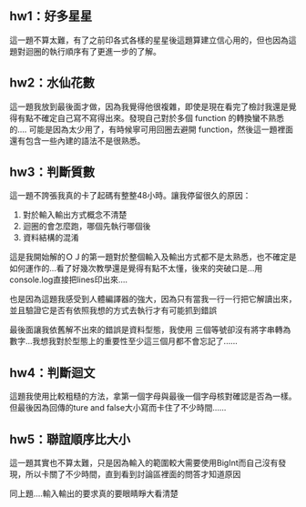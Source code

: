 ## hw1：好多星星

這一題不算太難，有了之前印各式各樣的星星後這題算建立信心用的，但也因為這題對迴圈的執行順序有了更進一步的了解。

## hw2：水仙花數

這一題我放到最後面才做，因為我覺得他很複雜，即使是現在看完了檢討我還是覺得有點不確定自己寫不寫得出來。發現自己對於多個 function 的轉換蠻不熟悉的.... 可能是因為太少用了，有時候寧可用回圈去避開 function，然後這一題裡面還有包含一些內建的語法不是很熟悉。

## hw3：判斷質數

這一題不誇張我真的卡了起碼有整整48小時。讓我停留很久的原因：

1. 對於輸入輸出方式概念不清楚
2. 迴圈的會怎麼跑，哪個先執行哪個後
3. 資料結構的混淆

這是我開始解的ＯＪ的第一題對於整個輸入及輸出方式都不是太熟悉，也不確定是如何運作的...看了好幾次教學還是覺得有點不太懂，後來的突破口是...用console.log直接把lines印出來....

也是因為這題我感受到人體編譯器的強大，因為只有當我一行一行把它解讀出來，並且驗證它是否有依照我想的方式去執行才有可能抓到錯誤

最後面讓我依舊解不出來的錯誤是資料型態，我使用 三個等號卻沒有將字串轉為數字...我想我對於型態上的重要性至少這三個月都不會忘記了......

## hw4：判斷迴文

這題我使用比較粗糙的方法，拿第一個字母與最後一個字母核對確認是否為一樣。但最後因為回傳的ture and false大小寫而卡住了不少時間...... 

## hw5：聯誼順序比大小

這一題其實也不算太難，只是因為輸入的範圍較大需要使用BigInt而自己沒有發現，所以卡關了不少時間，直到看到討論區裡面的問答才知道原因

同上題....輸入輸出的要求真的要眼睛睜大看清楚